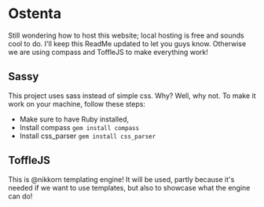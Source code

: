 # Ostenta

Still wondering how to host this website; local hosting is free and sounds cool to do. I'll keep this ReadMe updated to let you guys know. Otherwise we are using compass and ToffleJS to make everything work!

## Sassy

This project uses sass instead of simple css. Why? Well, why not.
To make it work on your machine, follow these steps:
- Make sure to have Ruby installed,
- Install compass `gem install compass`
- Install css_parser `gem install css_parser`

## ToffleJS

This is @nikkorn templating engine! It will be used, partly because it's needed if we want to use templates, but also to showcase what the engine can do!
